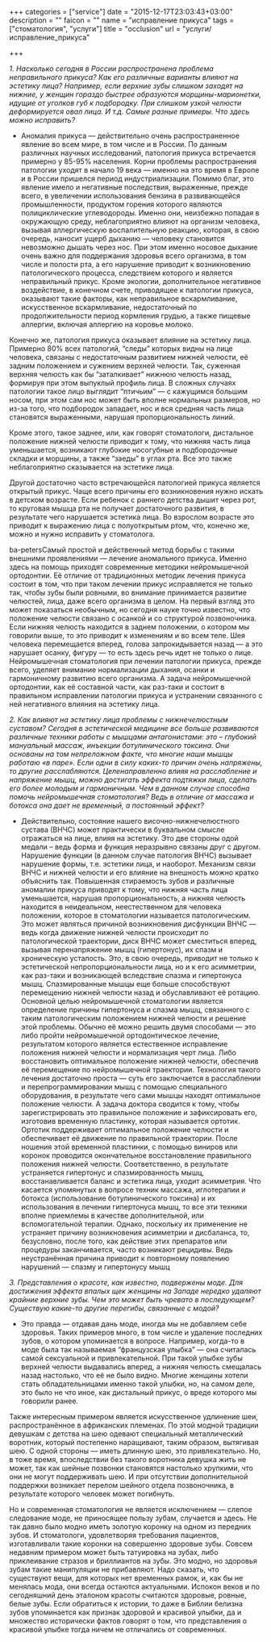 +++
categories = ["service"]
date = "2015-12-17T23:03:43+03:00"
description = ""
faicon = ""
name = "исправление прикуса"
tags = ["стоматология", "услуги"]
title = "occlusion"
url = "услуги/исправление_прикуса"

+++

*1. Насколько сегодня в России распространена проблема неправильного прикуса? Как его различные варианты влияют на эстетику лица? Например, если верхние зубы слишком заходят на нижние, у женщин гораздо быстрее образуются морщины-марионетки, идущие от уголков губ к подбородку. При слишком узкой челюсти деформируется овал лица. И т.д. Самые разные примеры. Что здесь можно исправить?*

- Аномалия прикуса — действительно очень распространенное явление во всем мире, в том числе и в России. По данным различных научных исследований, патология прикуса встречается примерно у 85-95% населения. Корни проблемы распространения патологии уходят в начало 19 века — именно на это время в Европе и в России пришелся период индустриализации. Помимо благ, это явление имело и негативные последствия, выраженные, прежде всего, в увеличении использования бензина в развивающейся промышленности, продуктом горения которого являются полициклические углеводороды. Именно они, неизбежно попадая в окружающую среду, неблагоприятно влияют на организм человека, вызывая аллергическую воспалительную реакцию, которая, в свою очередь, наносит ущерб дыханию — человеку становится невозможно дышать через нос. При этом именно носовое дыхание очень важно для поддержания здоровья всего организма, в том числе и полости рта, а его нарушение приводит к возникновению патологического процесса, следствием которого и является неправильный прикус. Кроме экологии, дополнительное негативное воздействие, в конечном счете, приводящее к патологии прикуса, оказывают такие факторы, как неправильное вскармливание, искусственное вскармливание, недостаточный по продолжительности период кормления грудью, а также пищевые аллергии, включая аллергию на коровье молоко.

Конечно же, патология прикуса оказывает влияние на эстетику лица. Примерно 80% всех патологий, “следы” которых видны на лице человека, связаны с недостаточным развитием нижней челюсти, её задним положением и сужением верхней челюсти. Так, суженная верхняя челюсть как бы “заталкивает” нижнюю челюсть назад, формируя при этом выпуклый профиль лица. В сложных случаях патологии такое лицо выглядит “птичьим” — с кажущимся большим носом, при этом сам нос может быть вполне нормальных размеров, но из-за того, что подбородок западает, нос и вся средняя часть лица становятся выраженными, нарушая пропорциональность линий.

Кроме этого, такое заднее, или, как говорят стоматологи, дистальное положение нижней челюсти приводит к тому, что нижняя часть лица уменьшается, возникают глубокие носогубные и подбородочные складки и морщины, а также “заеды” в углах рта. Все это также неблагоприятно сказывается на эстетике лица.

Другой достаточно часто встречающейся патологией прикуса является открытый прикус. Чаще всего причины его возникновения нужно искать в детском возрасте. Если ребенок с раннего детства дышит через рот, то круговая мышца рта не получает достаточного развития, в результате чего нарушается эстетика лица. Во взрослом возрасте это приводит к выражению лица с полуоткрытым ртом, что, конечно же, можно и нужно исправить у стоматолога.

ba-petersСамый простой и действенный метод борьбы с такими внешними проявлениями — лечение аномального прикуса. Именно здесь на помощь приходят современные методики нейромышечной ортодонтии. Её отличие от традиционных методик лечения прикуса состоит в том, что при таком лечении прикус исправляется не только так, чтобы зубы были ровными, во внимание принимается развитие челюстей, лица, даже всего организма в целом. На первый взгляд это может показаться необычным, но сегодня науке точно известно, что положение челюсти связано с осанкой и со структурой позвоночника. Если нижняя челюсть находится в заднем положении, о котором мы говорили выше, то это приводит к изменениям и во всем теле. Шея человека перемещается вперед, голова запрокидывается назад — а это нарушает осанку, фигуру — то есть здесь речь идет не только о лице. Нейромышечная стоматология при лечении патологии прикуса, прежде всего, уделяет внимание нормализации дыхания, осанки и гармоничному развитию всего организма. А задача нейромышечной ортодонтии, как её составной части, как раз-таки и состоит в правильном исправлении патологии прикуса и устранении связанного с ней негативного влияния на эстетику лица.

*2. Как влияют на эстетику лица проблемы с нижнечелюстным суставом? Сегодня в эстетической медицине все больше развиваются различные техники работы с мышцами антагонистами: это – глубокий мануальный массаж, инъекции ботулинического токсина. Они основаны на том непреложном факте, что многие наши мышцы работаю «в паре». Если одни в силу каких-то причин очень напряжены, то другие расслабляются. Целенаправленно влияя на расслабление и напряжение мышц, можно достигать эффекта подтяжки лица, сделать его более молодым и гармоничным. Чем в данном случае способна помочь нейромышечная стоматология? Ведь в отличие от массажа и ботокса она дает не временный, а постоянный эффект?*

- Действительно, состояние нашего височно-нижнечелюстного сустава (ВНЧС) может практически в буквальном смысле отражаться на лице, влияя на эстетику. Это две стороны одой медали – ведь форма и функция неразрывно связаны друг с другом. Нарушение функции (в данном случае патология ВНЧС) вызывает нарушение формы, т.е. эстетики лица, и наоборот. Механизм связи ВНЧС и нижней челюсти и его влияние на внешность можно кратко объяснить так. Повышенная стираемость зубов и различные аномалии прикуса приводят к тому, что нижняя часть лица уменьшается, нарушая пропорциональность, а нижняя челюсть находится в неидеальном, неестественном для человека положении, которое в стоматологии называется патологическим. Это может являться причиной возникновения дисфункции ВНЧС — ведь когда движение нижней челюсти происходит по патологической траектории, диск ВНЧС может сместиться вперед, вызывая перенапряжение мышц (гипертонус), их спазм и хроническую усталость. Это, в свою очередь, приводит не только к эстетической непропорциональности лица, но и к его асимметрии, как раз-таки и возникающей вследствие спазма и гипертонуса мышц. Спазмированные мышцы еще больше способствуют перемещению нижней челюсти назад и обуславливают её ротацию. Основной целью нейромышечной стоматологии является определение причины гипертонуса и спазма мышц, связанного с таким патологическим положением нижней челюсти и решение этой проблемы. Обычно её можно решить двумя способами — это либо пройти нейромышечной ортодонтическое лечение, результатом которого является естественное исправление положения нижней челюсти и нормализация черт лица. Либо восстановить оптимальное положение нижней челюсти, обеспечив её перемещение по нейромышечной траектории. Технология такого лечения достаточно проста — суть его заключается в расслаблении и перепрограммировании мышц с помощью специального оборудования, в результате чего сами мышцы находят оптимальное положение челюсти. А задача доктора сводится к тому, чтобы зарегистрировать это правильное положение и зафиксировать его, изготовив временную пластинку, которая называется ортотик. Ортотик поддерживает оптимальное положение челюсти и обеспечивает её движение по правильной траектории. После ношения этой временной пластинки, с помощью виниров или коронок проводится окончательное восстановление правильного положения нижней челюсти. Соответственно, в результате устраняется гипертонус и спазмированность мышц, восстанавливается баланс и эстетика лица, уходит асимметрия. Что касается упомянутых в вопросе техник массажа, иглотерапии и ботокса (использование ботулинического токсина) и их использования в лечении гипертонуса мышц, то все эти техники вполне приемлемы в качестве дополнительной, или вспомогательной терапии. Однако, поскольку их применение не устраняет причину возникновения асимметрии и дисбаланса, то, безусловно, после того, как действие этих препаратов или процедуры заканчивается, часто возникают рецидивы. Ведь неустранённая причина приводит к повторному появлению нарушений — спазму и гипертонусу мышц

*3. Представления о красоте, как известно, подвержены моде. Для достижения эффекта впалых щек женщины на Западе нередко удаляют крайние верхние зубы. Чем это может быть чревато в последующем? Существую какие-то другие перегибы, связанные с модой?*

- Это правда — отдавая дань моде, иногда мы не добавляем себе здоровья. Таких примеров много, в том числе и удаление последних зубов, о котором упоминается в вопросе. Например, когда-то в моде была так называемая “французская улыбка” — она считалась самой сексуальной и привлекательной. При такой улыбке зубы верхней челюсти выдавались вперед, а нижняя челюсть смещалась назад настолько, что её не было видно. Многие женщины хотели стать обладательницами именно такой улыбки, но, на самом деле, это было не что иное, как дистальный прикус, о вреде которого мы говорили ранее.


Также интересным примером является искусственное удлинение шеи, распространённое в африканских племенах. По этой модной традиции девушкам с детства на шею одевают специальный металлический воротник, который постепенно наращивают, таким образом, вытягивая шею. С одной стороны — иметь длинную шею, это привлекательно. Но, в тоже время, впоследствии без такого воротника девушка жить не может, так как шейные позвонки становятся настолько хрупкими, что они не могут поддерживать шею. И при отсутствии дополнительной поддержки возникает перелом шейного отдела позвоночника, в результате которого человек может погибнуть.

Но и современная стоматология не является исключением — слепое следование моде, не приносящее пользу зубам, случается и здесь. Не так давно было модно иметь золотую коронку на одном из передних зубов. И стоматологи, удовлетворяя требования пациентов, изготавливали такие коронки на совершенно здоровые зубы. Совсем недавним примером может быть татуировка на зубах, либо приклеивание стразов и бриллиантов на зубы. Это модно, но здоровья зубам такие манипуляции не прибавляют. Надо сказать, что существуют вещи, для которых нет временных рамок, и, как бы не менялась мода, они всегда остаются актуальными. Испокон веков и по сегодняшний день эталоном красоты считаются здоровые, ровные, белые зубы. Если обратиться к истории, то даже в Библии белизна зубов упоминается как признак здоровой и красивой улыбки, да и множество исторически фактов говорят о том, что представления о красивой улыбке тогда ничем не отличались от современных.